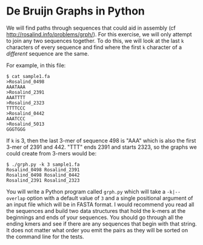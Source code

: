 # De Bruijn Graphs in Python

We will find paths through sequences that could aid in assembly (cf http://rosalind.info/problems/grph/). For this exercise, we will only attempt to join any two sequences together. To do this, we will look at the last `k` characters of every sequence and find where the first `k` character of a *different* sequence are the same. 

For example, in this file:

````
$ cat sample1.fa
>Rosalind_0498
AAATAAA
>Rosalind_2391
AAATTTT
>Rosalind_2323
TTTTCCC
>Rosalind_0442
AAATCCC
>Rosalind_5013
GGGTGGG
````

If `k` is 3, then the last 3-mer of sequence 498 is "AAA" which is also the first 3-mer of 2391 and 442. "TTT" ends 2391 and starts 2323, so the graphs we could create from 3-mers would be:

````
$ ./grph.py -k 3 sample1.fa
Rosalind_0498 Rosalind_2391
Rosalind_0498 Rosalind_0442
Rosalind_2391 Rosalind_2323
````

You will write a Python program called `grph.py` which will take a `-k|--overlap` option with a default value of `3` and a single positional argument of an input file which will be in FASTA format. I would recommend you read all the sequences and build two data structures that hold the k-mers at the beginnings and ends of your sequences. You should go through all the ending kmers and see if there are any sequences that begin with that string. It does not matter what order you emit the pairs as they will be sorted on the command line for the tests.
